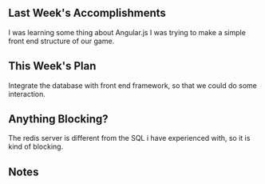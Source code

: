 ## Last Week's Accomplishments

I was learning some thing about Angular.js
I was trying to make a simple front end structure of our game.

## This Week's Plan

Integrate the database with front end framework, so that we could do some interaction.

## Anything Blocking?

The redis server is different from the SQL i have experienced with, so it is kind of blocking.

## Notes


